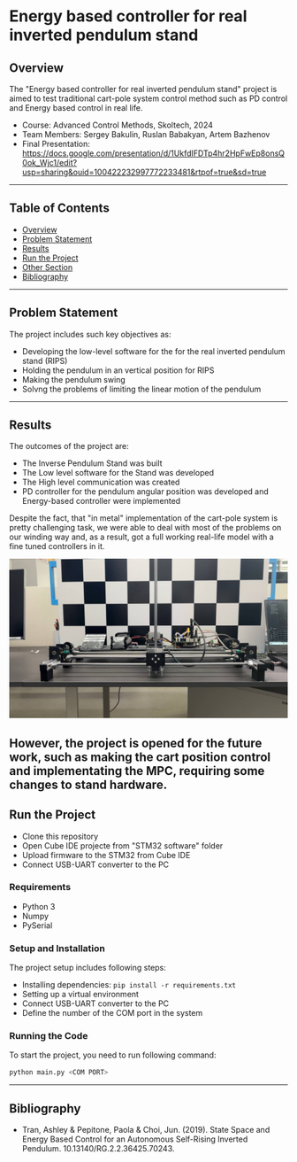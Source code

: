 # Energy based controller for real inverted pendulum stand

## Overview
The "Energy based controller for real inverted pendulum stand" project is aimed to test traditional cart-pole system control method such as PD control and Energy based control in real life.

- Course: Advanced Control Methods, Skoltech, 2024
- Team Members: Sergey Bakulin, Ruslan Babakyan, Artem Bazhenov
- Final Presentation: https://docs.google.com/presentation/d/1UkfdIFDTp4hr2HpFwEp8onsQ0ok_Wjc1/edit?usp=sharing&ouid=100422232997772233481&rtpof=true&sd=true

---

## Table of Contents

- [Overview](#overview)
- [Problem Statement](#problem-statement)
- [Results](#results)
- [Run the Project](#run-the-project)
- [Other Section](#other-section)
- [Bibliography](#bibliography)

---

## Problem Statement
The project includes such key objectives as:
- Developing the low-level software for the for the real inverted pendulum stand (RIPS)
- Holding the pendulum in an vertical position for RIPS
- Making the pendulum swing
- Solvng the problems of limiting the linear motion of the pendulum

---

## Results
The outcomes of the project are:
- The Inverse Pendulum Stand was built
- The Low level software for the Stand was developed
- The High level communication was created
- PD controller for the pendulum angular position was developed and Energy-based controller were implemented

Despite the fact, that "in metal" implementation of the cart-pole system is pretty challenging task, we were able to deal with most of the problems on our winding way and, as a result, got a full working real-life model with a fine tuned controllers in it.

![alt text](image.png)

However, the project is opened for the future work, such as making the cart position control and implementating the MPC, requiring some changes to stand hardware.
---

## Run the Project
- Clone this repository
- Open Cube IDE projecte from "STM32 software" folder
- Upload firmware to the STM32 from Cube IDE
- Connect USB-UART converter to the PC

### Requirements
 - Python 3
 - Numpy
 - PySerial

### Setup and Installation
The project setup includes following steps:
- Installing dependencies: `pip install -r requirements.txt`
- Setting up a virtual environment
- Connect USB-UART converter to the PC
- Define the number of the COM port in the system

### Running the Code
To start the project, you need to run following command:
```bash
python main.py <COM PORT>
```

---

## Bibliography

- Tran, Ashley & Pepitone, Paola & Choi, Jun. (2019). State Space and Energy Based Control for an Autonomous Self-Rising Inverted Pendulum. 10.13140/RG.2.2.36425.70243. 